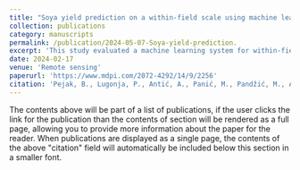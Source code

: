 ```yaml
---
title: "Soya yield prediction on a within-field scale using machine learning models trained on Sentinel-2 and soil data"
collection: publications
category: manuscripts
permalink: /publication/2024-05-07-Soya-yield-prediction.
excerpt: 'This study evaluated a machine learning system for within-field soybean yield prediction using Sentinel-2 multispectral images and soil parameters, focusing on farms in Upper Austria from 2018 to 2020. A new Polygon-Pixel Interpolation method optimized yield monitor and satellite image alignment, with Stochastic Gradient Descent performing best, achieving a mean absolute error of 4.36 kg/pixel and a correlation coefficient of 0.83%.'
date: 2024-02-17
venue: 'Remote sensing'
paperurl: 'https://www.mdpi.com/2072-4292/14/9/2256'
citation: 'Pejak, B., Lugonja, P., Antić, A., Panić, M., Pandžić, M., Alexakis, E., Mavrepis, P., Zhou, N., Marko, O. and Crnojević, V., 2022. Soya yield prediction on a within-field scale using machine learning models trained on Sentinel-2 and soil data. Remote sensing, 14(9), p.2256.'
---
```


The contents above will be part of a list of publications, if the user clicks the link for the publication than the contents of section will be rendered as a full page, allowing you to provide more information about the paper for the reader. When publications are displayed as a single page, the contents of the above "citation" field will automatically be included below this section in a smaller font.
